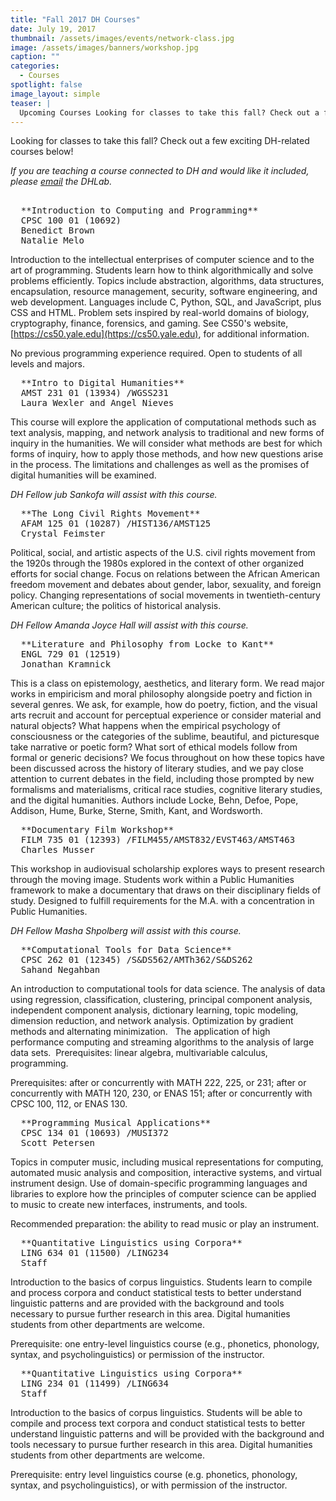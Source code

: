 ```yaml
---
title: "Fall 2017 DH Courses"
date: July 19, 2017
thumbnail: /assets/images/events/network-class.jpg
image: /assets/images/banners/workshop.jpg
caption: ""
categories: 
  - Courses
spotlight: false 
image_layout: simple
teaser: |
  Upcoming Courses Looking for classes to take this fall? Check out a few exciting DH-related courses being offered! 
---
```

   
Looking for classes to take this fall? Check out a few exciting DH-related courses below!
   
*If you are teaching a course connected to DH and would like it included, please [email](mailto:dhlab@yale.edu?subject=DH%20courses) the DHLab.*

<pre> 
  **Introduction to Computing and Programming**
  CPSC 100 01 (10692)
  Benedict Brown
  Natalie Melo
</pre>
   
Introduction to the intellectual enterprises of computer science and to the art of programming. Students learn how to think algorithmically and solve problems efficiently. Topics include abstraction, algorithms, data structures, encapsulation, resource management, security, software engineering, and web development. Languages include C, Python, SQL, and JavaScript, plus CSS and HTML. Problem sets inspired by real-world domains of biology, cryptography, finance, forensics, and gaming. See CS50's website, [https://cs50.yale.edu](https://cs50.yale.edu), for additional information.

No previous programming experience required. Open to students of all levels and majors.

<pre>
  **Intro to Digital Humanities**
  AMST 231 01 (13934) /WGSS231
  Laura Wexler and Angel Nieves
</pre>

This course will explore the application of computational methods such as text analysis, mapping, and network analysis to traditional and new forms of inquiry in the humanities. We will consider what methods are best for which forms of inquiry, how to apply those methods, and how new questions arise in the process. The limitations and challenges as well as the promises of digital humanities will be examined.

*DH Fellow jub Sankofa will assist with this course.*

<pre>
  **The Long Civil Rights Movement**
  AFAM 125 01 (10287) /HIST136/AMST125
  Crystal Feimster
</pre>
   
Political, social, and artistic aspects of the U.S. civil rights movement from the 1920s through the 1980s explored in the context of other organized efforts for social change. Focus on relations between the African American freedom movement and debates about gender, labor, sexuality, and foreign policy. Changing representations of social movements in twentieth-century American culture; the politics of historical analysis.

*DH Fellow Amanda Joyce Hall will assist with this course.*
   
<pre>
  **Literature and Philosophy from Locke to Kant**
  ENGL 729 01 (12519)
  Jonathan Kramnick
</pre>
     
This is a class on epistemology, aesthetics, and literary form. We read major works in empiricism and moral philosophy alongside poetry and fiction in several genres. We ask, for example, how do poetry, fiction, and the visual arts recruit and account for perceptual experience or consider material and natural objects? What happens when the empirical psychology of consciousness or the categories of the sublime, beautiful, and picturesque take narrative or poetic form? What sort of ethical models follow from formal or generic decisions? We focus throughout on how these topics have been discussed across the history of literary studies, and we pay close attention to current debates in the field, including those prompted by new formalisms and materialisms, critical race studies, cognitive literary studies, and the digital humanities. Authors include Locke, Behn, Defoe, Pope, Addison, Hume, Burke, Sterne, Smith, Kant, and Wordsworth.

<pre>
  **Documentary Film Workshop**
  FILM 735 01 (12393) /FILM455/AMST832/EVST463/AMST463
  Charles Musser
</pre>
   
This workshop in audiovisual scholarship explores ways to present research through the moving image. Students work within a Public Humanities framework to make a documentary that draws on their disciplinary fields of study. Designed to fulfill requirements for the M.A. with a concentration in Public Humanities.

*DH Fellow Masha Shpolberg will assist with this course.*
   
<pre>
  **Computational Tools for Data Science**
  CPSC 262 01 (12345) /S&amp;DS562/AMTh362/S&amp;DS262
  Sahand Negahban
</pre>
   
An introduction to computational tools for data science. The analysis of data using regression, classification, clustering, principal component analysis, independent component analysis, dictionary learning, topic modeling, dimension reduction, and network analysis. Optimization by gradient methods and alternating minimization.   The application of high performance computing and streaming algorithms to the analysis of large data sets.  Prerequisites: linear algebra, multivariable calculus, programming.

Prerequisites: after or concurrently with MATH 222, 225, or 231; after or concurrently with MATH 120, 230, or ENAS 151; after or concurrently with CPSC 100, 112, or ENAS 130.

<pre>
  **Programming Musical Applications**
  CPSC 134 01 (10693) /MUSI372
  Scott Petersen
</pre>
   
Topics in computer music, including musical representations for computing, automated music analysis and composition, interactive systems, and virtual instrument design. Use of domain-specific programming languages and libraries to explore how the principles of computer science can be applied to music to create new interfaces, instruments, and tools.
   
Recommended preparation: the ability to read music or play an instrument.
   
<pre>
  **Quantitative Linguistics using Corpora**
  LING 634 01 (11500) /LING234
  Staff
</pre>
   
Introduction to the basics of corpus linguistics. Students learn to compile and process corpora and conduct statistical tests to better understand linguistic patterns and are provided with the background and tools necessary to pursue further research in this area. Digital humanities students from other departments are welcome.
   
Prerequisite: one entry-level linguistics course (e.g., phonetics, phonology, syntax, and psycholinguistics) or permission of the instructor.

<pre>
  **Quantitative Linguistics using Corpora**
  LING 234 01 (11499) /LING634
  Staff
</pre>
   
Introduction to the basics of corpus linguistics. Students will be able to compile and process text corpora and conduct statistical tests to better understand linguistic patterns and will be provided with the background and tools necessary to pursue further research in this area. Digital humanities students from other departments are welcome.

Prerequisite: entry level linguistics course (e.g. phonetics, phonology, syntax, and psycholinguistics), or with permission of the instructor.